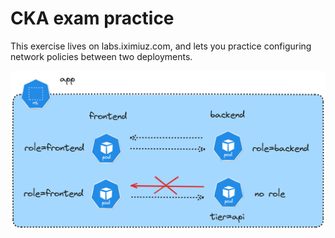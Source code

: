 # CKA exam practice

This exercise lives on labs.iximiuz.com, and lets you practice configuring network policies between two deployments.

![pod-networking-with-labels](__static__/pod-networking-with-labels.png)

